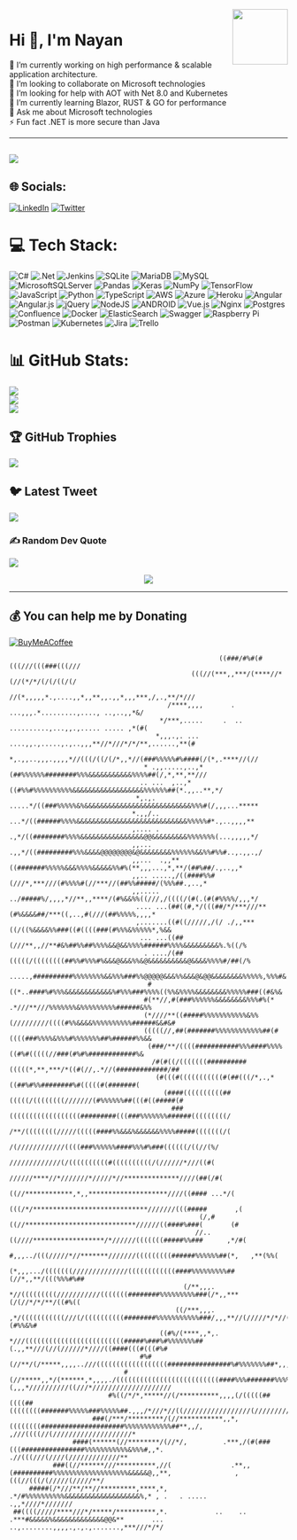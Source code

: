 <img align='right' src='https://user-images.githubusercontent.com/5713670/87202985-820dcb80-c2b6-11ea-9f56-7ec461c497c3.gif' width='100'>    

# Hi 👋, I'm Nayan 
🔭 I’m currently working on high performance & scalable application architecture. <br>👯 I’m looking to collaborate on Microsoft technologies<br>🤝 I’m looking for help with AOT with Net 8.0 and Kubernetes<br>🌱 I’m currently learning Blazor, RUST & GO for performance<br>💬 Ask me about Microsoft technologies<br>⚡ Fun fact .NET is more secure than Java
     
                  
---
[![](https://visitcount.itsvg.in/api?id=nayanbhagowaty&icon=7&color=1)](https://visitcount.itsvg.in)
---
## 🌐 Socials:
[![LinkedIn](https://img.shields.io/badge/LinkedIn-%230077B5.svg?logo=linkedin&logoColor=white)](https://linkedin.com/in/nayanbhagowaty) [![Twitter](https://img.shields.io/badge/Twitter-%231DA1F2.svg?logo=Twitter&logoColor=white)](https://twitter.com/nayanbhagowaty) 

# 💻 Tech Stack:
![C#](https://img.shields.io/badge/c%23-%23239120.svg?style=plastic&logo=c-sharp&logoColor=white) ![.Net](https://img.shields.io/badge/.NET-5C2D91?style=plastic&logo=.net&logoColor=white) ![Jenkins](https://img.shields.io/badge/jenkins-%232C5263.svg?style=plastic&logo=jenkins&logoColor=white) ![SQLite](https://img.shields.io/badge/sqlite-%2307405e.svg?style=plastic&logo=sqlite&logoColor=white) ![MariaDB](https://img.shields.io/badge/MariaDB-003545?style=plastic&logo=mariadb&logoColor=white) ![MySQL](https://img.shields.io/badge/mysql-%2300f.svg?style=plastic&logo=mysql&logoColor=white) ![MicrosoftSQLServer](https://img.shields.io/badge/Microsoft%20SQL%20Sever-CC2927?style=plastic&logo=microsoft%20sql%20server&logoColor=white) ![Pandas](https://img.shields.io/badge/pandas-%23150458.svg?style=plastic&logo=pandas&logoColor=white) ![Keras](https://img.shields.io/badge/Keras-%23D00000.svg?style=plastic&logo=Keras&logoColor=white) ![NumPy](https://img.shields.io/badge/numpy-%23013243.svg?style=plastic&logo=numpy&logoColor=white) ![TensorFlow](https://img.shields.io/badge/TensorFlow-%23FF6F00.svg?style=plastic&logo=TensorFlow&logoColor=white) ![JavaScript](https://img.shields.io/badge/javascript-%23323330.svg?style=plastic&logo=javascript&logoColor=%23F7DF1E) ![Python](https://img.shields.io/badge/python-3670A0?style=plastic&logo=python&logoColor=ffdd54) ![TypeScript](https://img.shields.io/badge/typescript-%23007ACC.svg?style=plastic&logo=typescript&logoColor=white) ![AWS](https://img.shields.io/badge/AWS-%23FF9900.svg?style=plastic&logo=amazon-aws&logoColor=white) ![Azure](https://img.shields.io/badge/azure-%230072C6.svg?style=plastic&logo=azure-devops&logoColor=white) ![Heroku](https://img.shields.io/badge/heroku-%23430098.svg?style=plastic&logo=heroku&logoColor=white) ![Angular](https://img.shields.io/badge/angular-%23DD0031.svg?style=plastic&logo=angular&logoColor=white) ![Angular.js](https://img.shields.io/badge/angular.js-%23E23237.svg?style=plastic&logo=angularjs&logoColor=white) ![jQuery](https://img.shields.io/badge/jquery-%230769AD.svg?style=plastic&logo=jquery&logoColor=white) ![NodeJS](https://img.shields.io/badge/node.js-6DA55F?style=plastic&logo=node.js&logoColor=white) ![ANDROID](https://img.shields.io/badge/android-%2320232a.svg?style=plastic&logo=android&logoColor=%a4c639) ![Vue.js](https://img.shields.io/badge/vuejs-%2335495e.svg?style=plastic&logo=vuedotjs&logoColor=%234FC08D) ![Nginx](https://img.shields.io/badge/nginx-%23009639.svg?style=plastic&logo=nginx&logoColor=white) ![Postgres](https://img.shields.io/badge/postgres-%23316192.svg?style=plastic&logo=postgresql&logoColor=white) ![Confluence](https://img.shields.io/badge/confluence-%23172BF4.svg?style=plastic&logo=confluence&logoColor=white) ![Docker](https://img.shields.io/badge/docker-%230db7ed.svg?style=plastic&logo=docker&logoColor=white) ![ElasticSearch](https://img.shields.io/badge/-ElasticSearch-005571?style=plastic&logo=elasticsearch) ![Swagger](https://img.shields.io/badge/-Swagger-%23Clojure?style=plastic&logo=swagger&logoColor=white) ![Raspberry Pi](https://img.shields.io/badge/-RaspberryPi-C51A4A?style=plastic&logo=Raspberry-Pi) ![Postman](https://img.shields.io/badge/Postman-FF6C37?style=plastic&logo=postman&logoColor=white) ![Kubernetes](https://img.shields.io/badge/kubernetes-%23326ce5.svg?style=plastic&logo=kubernetes&logoColor=white) ![Jira](https://img.shields.io/badge/jira-%230A0FFF.svg?style=plastic&logo=jira&logoColor=white) ![Trello](https://img.shields.io/badge/Trello-%23026AA7.svg?style=plastic&logo=Trello&logoColor=white)
# 📊 GitHub Stats:
![](https://github-readme-stats.vercel.app/api?username=nayanbhagowaty&theme=nightowl&hide_border=false&include_all_commits=true&count_private=true)<br/>
![](https://github-readme-streak-stats.herokuapp.com/?user=nayanbhagowaty&theme=nightowl&hide_border=false)<br/>
![](https://github-readme-stats.vercel.app/api/top-langs/?username=nayanbhagowaty&theme=nightowl&hide_border=false&include_all_commits=true&count_private=true&layout=compact)

## 🏆 GitHub Trophies
![](https://github-profile-trophy.vercel.app/?username=nayanbhagowaty&theme=radical&no-frame=false&no-bg=false&margin-w=4)

## 🐦 Latest Tweet
[![](https://gtce.itsvg.in/api?username=nayanbhagowaty)](https://github.com/VishwaGauravIn/github-twitter-card-embed)

### ✍️ Random Dev Quote
![](https://quotes-github-readme.vercel.app/api?type=horizontal&theme=dark)

<p align="center">
  <img src="https://capsule-render.vercel.app/api?type=waving&color=gradient&height=60&section=footer"/>
</p>

---

  ## 💰 You can help me by Donating
  [![BuyMeACoffee](https://img.shields.io/badge/Buy%20Me%20a%20Coffee-ffdd00?style=for-the-badge&logo=buy-me-a-coffee&logoColor=black)](https://buymeacoffee.com/nayanb) 












                                                         ((###/#%#(#(((///(((###(((///                                                             
                                                  (((//(***,,***/(****//*(//(*/*/(/(/((/(/                                                         
                                              //(*,,,,,*.,....,,*,,**,,.,,*,,,***,/,.,**/*///                                                      
                                            /****,,,,       . ...,,,.*.........,...., ..,..,,*&/                                                   
                                          */***,.....     .  .. ..........,...,,.,..... ..... ,*(#(                                                
                                         *,,,.,. ... ....,,.,.....,.,..,,,**//*///*/*/**,......,**(#                                               
                                       *,.,,..,,,.,,,,*//(((/((/(/*,,*//(###%%%%%#%####(/(*,.****//(//                                             
                                      * .,,.....,..,*(##%%%%%%########%%%&&&&&&&&&&&%%%%##(/,*,**,**///                                            
                                     .. ...  ,..,*((#%%#%%%%%%%%%%&&&&&&&&&&&&&&&&&&%%%%%%##(*.,,..**,*/                                           
                                    *,.,. .....*/((###%%%%%&%&&&&&&&&&&&&&&&&&&&&&&&&&&&%%%#(/,,,...*****                                          
                                   *.,,/.. ...*/((######%%%%&&&&&&&&&&&&&&&&&&&&&&&&&&&&%%%%%#*.,..,,,,**                                          
                                   ,.... . .,*/((########%%%%&&&&&&&&&&&&&&&&@@&&&&&&&&&%%%%%%%(...,,,,,*/                                         
                                   ,,...  .,,*/((#########%%%&&&&@@@@@@@@&@&&&&&&&&%%%%%%&&%%#%%#..,.,,.,/                                         
                                   ,,...  .,,**((#######%%%%%&&&%%%%&&&&&%%#%(**,,,...,*,**/(##%##/.,..,,*                                         
                                   ,,.. .....,/((####%%#(///*,***///(#%%%%#(//***//(##%%#####/(%%%##.,..,*                                         
                                   ,,..... ../#####%/,,,,*//**,,****/(#%&&%%((///,/((((/(#(.(#(#%%%%/,,,*/                                         
                                    .... ...(##((#,*/(((##/*/***///**(#%&&&&##/***((,..,#(///(##%%%%%,,,,*                                         
                                    ,.......((#((/////,/(/ ./,,***((/((%&&&&%%###((#((((###(#%%%&%%%%%*,%&&                                        
                                     ... ...((##(///**,,//**#&%##%%##%%%%&&@&&%%%%######%%%%&&&&&&&&&%.%((/%                                       
                                      . ..../(##(((((/((((((((##%%#%%%#%&&&@&&&%%&@&&&&&&&&&&@&&&&%%%%#/##(/%                                      
                                       .....,##########%%%%%%%%&&%%%###%%@@@@@&&&%%&&&@&@@&&&&&&&&%%%%%,%%%#&                                      
                                       #((*..####%#%%%&&&&&&&&&&&&%#%%%###%%%%((%%&%%%%&&&&&&&&%%%%%###((#&%&                                      
                                      #(**//,#(###%%%%%%&&&&&&&&%%%#%(*  .*///**///%%%%%%%&%%%%%%%%%######&%%                                      
                                      (*////**((#####%%%%%%%%%%%&%%(/////////((((#%%&&&&%%%%%%%%%%######&&#&#                                      
                                      (((((//,##(#######%%%%%%%%%%%%##(#((((###%%%%&%%%#%%%%%%%##%######%%&&                                       
                                       (###/**/((((###########%%%####%%%%((#%#(((((//###(#%#%############%&                                        
                                        /#(#((/(((((((##########(((((*,**,***/*((#(//,.*//(#############/##                                        
                                         (#(((#(((((((((((#(##(((/*,.,*((##%#%%########%#(((((#(#######(                                           
                                           (####((((((((((##(((((/((((((((///////(#%%%%%%##(((#((#####(#                                           
                                             ###((((((((((((((((((#########(((###%%%%%%%######(((((((((/                                           
                                               /**/((((((((/////(((((####%%&&&%&&&&&&%%%%#####(((((((/(                                            
                                                   /(////////////((((###%%%%%%####%%%#%###((((((/((//(%/                                           
                                                    /////////////(/((((((((((#((((((((((/(//////*///((#(                                           
                                                     //////****//*///////*/////*//**************////(##(/#(                                        
                                                      ((//************,*,,********************////((#### ...*/(                                    
                                                      (((/*/*****************************///////(((#####       ,(                                  
                                                    (/,#((//****************************//////((####%###(       (#                                 
                                                   //.. ((////******************/*//////(((((((#####%%###      ,*/#(                               
                                                  #,,,../(((/////*//*******///////(((((((((######%%%%%%##(*,   ,**(%%(                             
                                                 (*,,,.../(((((((//////////////((((((((((((####%%%%%%%%%##(//*,,**/(((%%%#%##                      
                                                (/**,,,. *//(((((((((///////////(((((((########%%%%%%%%%###(/*,,***(/(//*/*/**/((#%((              
                                              ((/***,,,. ,*/(((((((((((///(/((((((((((########%%%%%%%%%%%###/,,,**//(/////*/*//(((/(##(#%%&%#      
                                          ((#%/(****,,*,. *///(((((((((((((((((((((((((#####%###%#%%%%%%%##(.,,**///(//(//////*////((####(((#(((#%#
                                     #%#(//**/(/*****,,,,..///((((((((((((((((((################%#%%%%%%%##*,,,,*///((///////**//*/((///(((((((((((
                                 #(//*****,,*/(******,*,,,,./((((((((((((((((((((((((((####%%%#######%%%%#(,,,*//////////((///*////////////////////
                             #%((/*/*,*****//(/**********,,,,(/(((((##((((##((((((((#######%%%%%###%%%%%##.,,,/*///*//((/////////////////(/////////
                         ###(/***/*********/(//***********,,*,((((((((#####################%%%%%%%%%%%%##**,,/,    ,///((((//(////////////////////*
                    ####(******(//********/(//*/,         .***,/(#(###(((################%%%%%%%%%%%&%%%#,,*.        .//(((///(////(/////////////**
               ###((//******///**********,//(               .**,,(##########%%%%%%%%%%%%%%%%%%%&&&&&@,,**,                ,(((//(((/(/////(/////**/
         #####(/*///**/**//*********,****,*,                    .*/#%%%%%%%%%%&&&&&&&&&&&&&&&&&&&%,* , .   . .....                 .,,*////*///////
     ##((((/////****///*/*****/**********,*.            ..    ..    .***#&&&&&%&&&&&&&&&&&&&@@&**       ... ..,........,,,,.,.,.,.......,***///*/*/
 

